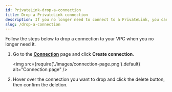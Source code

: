 ```yaml
---
id: PrivateLink-drop-a-connection
title: Drop a PrivateLink connection
description: If you no longer need to connect to a PrivateLink, you can drop the connection.
slug: /drop-a-connection
---
```


Follow the steps below to drop a connection to your VPC when you no longer need it.

1. Go to the [**Connection**](https://cloud.risingwave.com/connection/) page and click **Create connection**.

    <img
    src={require('./images/connection-page.png').default}
    alt="Connection page"
    />

2. Hover over the connection you want to drop and click the delete button, then confirm the deletion.

